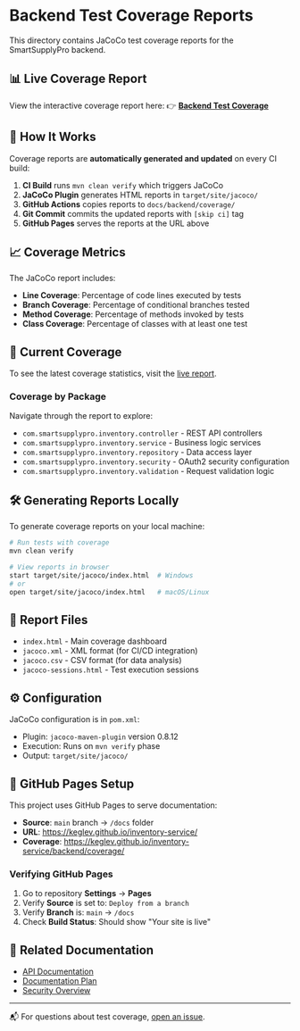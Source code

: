 # Backend Test Coverage Reports

This directory contains JaCoCo test coverage reports for the SmartSupplyPro backend.

## 📊 Live Coverage Report

View the interactive coverage report here:
👉 **[Backend Test Coverage](https://keglev.github.io/inventory-service/backend/coverage/index.html)**

## 🔄 How It Works

Coverage reports are **automatically generated and updated** on every CI build:

1. **CI Build** runs `mvn clean verify` which triggers JaCoCo
2. **JaCoCo Plugin** generates HTML reports in `target/site/jacoco/`
3. **GitHub Actions** copies reports to `docs/backend/coverage/`
4. **Git Commit** commits the updated reports with `[skip ci]` tag
5. **GitHub Pages** serves the reports at the URL above

## 📈 Coverage Metrics

The JaCoCo report includes:
- **Line Coverage**: Percentage of code lines executed by tests
- **Branch Coverage**: Percentage of conditional branches tested
- **Method Coverage**: Percentage of methods invoked by tests
- **Class Coverage**: Percentage of classes with at least one test

## 🎯 Current Coverage

To see the latest coverage statistics, visit the [live report](https://keglev.github.io/inventory-service/backend/coverage/index.html).

### Coverage by Package

Navigate through the report to explore:
- `com.smartsupplypro.inventory.controller` - REST API controllers
- `com.smartsupplypro.inventory.service` - Business logic services
- `com.smartsupplypro.inventory.repository` - Data access layer
- `com.smartsupplypro.inventory.security` - OAuth2 security configuration
- `com.smartsupplypro.inventory.validation` - Request validation logic

## 🛠️ Generating Reports Locally

To generate coverage reports on your local machine:

```bash
# Run tests with coverage
mvn clean verify

# View reports in browser
start target/site/jacoco/index.html  # Windows
# or
open target/site/jacoco/index.html   # macOS/Linux
```

## 📝 Report Files

- `index.html` - Main coverage dashboard
- `jacoco.xml` - XML format (for CI/CD integration)
- `jacoco.csv` - CSV format (for data analysis)
- `jacoco-sessions.html` - Test execution sessions

## ⚙️ Configuration

JaCoCo configuration is in `pom.xml`:
- Plugin: `jacoco-maven-plugin` version 0.8.12
- Execution: Runs on `mvn verify` phase
- Output: `target/site/jacoco/`

## 🚀 GitHub Pages Setup

This project uses GitHub Pages to serve documentation:
- **Source**: `main` branch → `/docs` folder
- **URL**: https://keglev.github.io/inventory-service/
- **Coverage**: https://keglev.github.io/inventory-service/backend/coverage/

### Verifying GitHub Pages

1. Go to repository **Settings** → **Pages**
2. Verify **Source** is set to: `Deploy from a branch`
3. Verify **Branch** is: `main` → `/docs`
4. Check **Build Status**: Should show "Your site is live"

## 🔗 Related Documentation

- [API Documentation](https://keglev.github.io/inventory-service/api.html)
- [Documentation Plan](../DOCUMENTATION_PLAN.md)
- [Security Overview](https://keglev.github.io/inventory-service/architecture/security-overview.html)

---

📬 For questions about test coverage, [open an issue](https://github.com/Keglev/inventory-service/issues).
